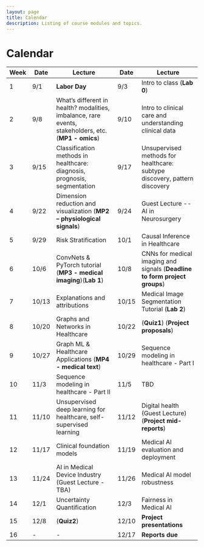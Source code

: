 ```yaml
---
layout: page
title: Calendar
description: Listing of course modules and topics.
---
```


# Calendar
<!-- **RR**{: .label .label-red }: Required reading  **AR**{: .label .label-blue }: Additional reading  -->

<!--  {% for module in site.modules %}  -->
<!--  {{ module }}  -->
<!-- {% endfor %}  -->

| Week | Date | Lecture | Date | Lecture |  
| -----|------|---------|------|-------- |  
| 1 | 9/1 | **Labor Day** | 9/3 | Intro to class (**Lab 0**) |  
| 2 | 9/8 | What’s different in health? modalities, imbalance, rare events, stakeholders, etc. (**MP1 - omics**) | 9/10 | Intro to clinical care and understanding clinical data  |  
| 3 | 9/15 | Classification methods in healthcare: diagnosis, prognosis, segmentation | 9/17 | Unsupervised methods for healthcare: subtype discovery, pattern discovery |  
| 4 | 9/22 | Dimension reduction and visualization (**MP2 – physiological signals**) | 9/24 | Guest Lecture -- AI in Neurosurgery |  
| 5 | 9/29 | Risk Stratification | 10/1 | Causal Inference in Healthcare |  
| 6 | 10/6 | ConvNets & PyTorch tutorial (**MP3 - medical imaging**)(**Lab 1**) | 10/8 | CNNs for medical imaging and signals (**Deadline to form project groups**) |  
| 7 | 10/13 | Explanations and attributions | 10/15 | Medical Image Segmentation Tutorial (**Lab 2**) |  
| 8 | 10/20 | Graphs and Networks in Healthcare | 10/22| (**Quiz1**) (**Project proposals**) |  
| 9 | 10/27 | Graph ML & Healthcare Applications (**MP4 - medical text**) | 10/29 | Sequence modeling in healthcare - Part I |  
| 10 | 11/3 | Sequence modeling in healthcare - Part II | 11/5 | TBD |  
| 11 | 11/10 | Unsupervised deep learning for healthcare, self-supervised learning | 11/12 |  Digital health (Guest Lecture) (**Project mid-reports**) |  
| 12 | 11/17 | Clinical foundation models | 11/19 | Medical AI evaluation and deployment |  
| 13 | 11/24| AI in Medical Device Industry (Guest Lecture - TBA)| 11/26 | Medical AI model robustness |  
| 14 | 12/1 | Uncertainty Quantification | 12/3 | Fairness in Medical AI |  
| 15 | 12/8 | (**Quiz2**) | 12/10 | **Project presentations** |  
| 16 | - | - | 12/17 | **Reports due** |
